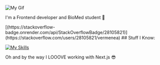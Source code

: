 ![My Gif](https://media1.giphy.com/media/v1.Y2lkPTc5MGI3NjExNjFtNzJjYWhvMzczNnJrb2czbmxjd2w0bGF6a3A1NjVzdTI2cWR2cyZlcD12MV9pbnRlcm5hbF9naWZfYnlfaWQmY3Q9Zw/xTiIzJSKB4l7xTouE8/giphy.webp)

<p>I'm a Frontend developer and BioMed student 🖤</p>
[(https://stackoverflow-badge.onrender.com/api/StackOverflowBadge/28105821)](https://stackoverflow.com/users/28105821/vermenea)
## Stuff I Know:

<p align="left">
  <a href="https://skillicons.dev">
    <img src="https://skillicons.dev/icons?i=react,nextjs,js,ts,git,figma,mysql,r,py" alt="My Skills" />
  </a>
</p>
<p>Oh and by the way I LOOOVE working with Next.js 😎</p>
